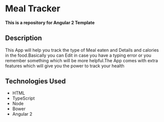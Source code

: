 # Meal Tracker
#### This is a repository for Angular 2 Template

## Description
This App will help you track the type of Meal eaten and Details and calories in the food.Basically you can Edit in case you have a typing error or you remember something which will be more helpful.The App comes with extra features which will give you the power to track your health

## Technologies Used
* HTML
* TypeScript
* Node
* Bower
* Angular 2
